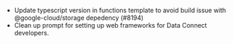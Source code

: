 - Update typescript version in functions template to avoid build issue with @google-cloud/storage depedency (#8194)
- Clean up prompt for setting up web frameworks for Data Connect developers.
